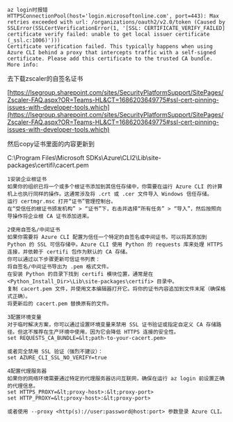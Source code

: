 ```
az login时报错
HTTPSConnectionPool(host='login.microsoftonline.com', port=443): Max retries exceeded with url: /organizations/oauth2/v2.0/token (Caused by SSLError(SSLCertVerificationError(1, '[SSL: CERTIFICATE_VERIFY_FAILED] certificate verify failed: unable to get local issuer certificate (_ssl.c:1006)')))
Certificate verification failed. This typically happens when using Azure CLI behind a proxy that intercepts traffic with a self-signed certificate. Please add this certificate to the trusted CA bundle. More info: 
```

去下载zscaler的自签名证书

[https://lsegroup.sharepoint.com/sites/SecurityPlatformSupport/SitePages/Zscaler-FAQ.aspx?OR=Teams-HL&CT=1686203649775#ssl-cert-pinning-issues-with-developer-tools.which](https://lsegroup.sharepoint.com/sites/SecurityPlatformSupport/SitePages/Zscaler-FAQ.aspx?OR=Teams-HL&CT=1686203649775#ssl-cert-pinning-issues-with-developer-tools.which)

然后copy证书里面的内容更新到

C:\Program Files\Microsoft SDKs\Azure\CLI2\Lib\site-packages\certifi\cacert.pem

```
1安装企业根证书
如果你的组织已将一个或多个根证书添加到其信任存储中，你需要在运行 Azure CLI 的计算机上也执行同样的操作。这通常涉及将 .crt 或 .cer 文件导入 Windows 信任存储。
运行 certmgr.msc 打开“证书”管理控制台。
在“受信任的根证书颁发机构” > “证书”下，右击并选择“所有任务” > “导入”，然后按照向导操作将企业根 CA 证书添加进来。

2使用自签名/中间证书
如果你需要将 Azure CLI 配置为信任一个特定的自签名或中间证书，可以将其添加到 Python 的 SSL 可信存储中。Azure CLI 使用 Python 的 requests 库来处理 HTTPS 连接，并依赖于 certifi 包作为默认的 CA 存储。
你可以通过以下步骤更新可信证书列表：
将自签名/中间证书导出为 .pem 格式文件。
在安装 Python 的目录下找到 certifi 模块位置，通常是在 <Python_Install_Dir>\Lib\site-packages\certifi> 目录中。
复制 cacert.pem 文件，并使用文本编辑器打开它。将你的证书内容追加到文件末尾（确保格式正确）。
将更新后的 cacert.pem 替换原有的文件。

3配置环境变量
对于临时解决方案，你可以通过设置环境变量来禁用 SSL 证书验证或指定自定义 CA 存储路径。但这不推荐在生产环境中使用，因为它会降低 HTTPS 连接的安全性。
set REQUESTS_CA_BUNDLE=&lt;path-to-your-cacert.pem>

或者完全禁用 SSL 验证（强烈不建议）：
set AZURE_CLI_SSL_NO_VERIFY=true

4配置代理服务器
如果你的网络环境需要通过特定的代理服务器访问互联网，确保在运行 az login 前设置正确的代理信息。
set HTTPS_PROXY=&lt;proxy-host>:&lt;proxy-port>
set HTTP_PROXY=&lt;proxy-host>:&lt;proxy-port>

或者使用 --proxy <http(s)://user:password@host:port> 参数登录 Azure CLI。
```